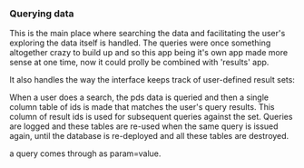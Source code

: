 ### Querying data

This is the main place where searching the data and facilitating the user's exploring the data itself is handled. The queries were once something altogether crazy to build up and so this app being it's own app made more sense at one time, now it could prolly be combined with 'results' app.

It also handles the way the interface keeps track of user-defined result sets:

When a user does a search, the pds data is queried and then a single column table of ids is made that matches the user's query results. This column of result ids is used for subsequent queries against the set. Queries are logged and these tables are re-used when the same query is issued again, until the database is re-deployed and all these tables are destroyed.

a query comes through as param=value.
